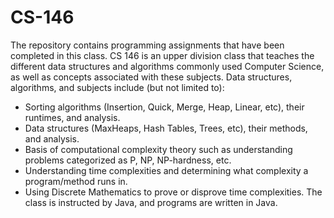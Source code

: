 # CS-146
The repository contains programming assignments that have been completed in this class. CS 146 is an upper division class that teaches the different data structures and algorithms commonly used Computer Science, as well as concepts associated with these subjects. Data structures, algorithms, and subjects include (but not limited to):
* Sorting algorithms (Insertion, Quick, Merge, Heap, Linear, etc), their runtimes, and analysis.
* Data structures (MaxHeaps, Hash Tables, Trees, etc), their methods, and analysis.
* Basis of computational complexity theory such as understanding problems categorized as P, NP, NP-hardness, etc. 
* Understanding time complexities and determining what complexity a program/method runs in. 
* Using Discrete Mathematics to prove or disprove time complexities. 
The class is instructed by Java, and programs are written in Java. 
